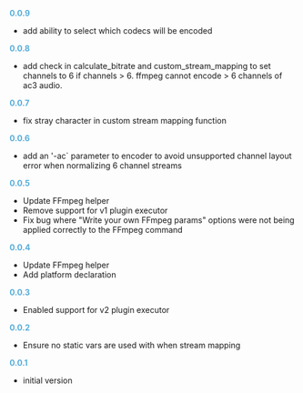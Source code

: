 **<span style="color:#56adda">0.0.9</span>**
- add ability to select which codecs will be encoded

**<span style="color:#56adda">0.0.8</span>**
- add check in calculate_bitrate and custom_stream_mapping to set channels to 6 if channels > 6.  ffmpeg cannot encode > 6 channels of ac3 audio.

**<span style="color:#56adda">0.0.7</span>**
- fix stray character in custom stream mapping function

**<span style="color:#56adda">0.0.6</span>**
- add an '-ac` parameter to encoder to avoid unsupported channel layout error when normalizing 6 channel streams

**<span style="color:#56adda">0.0.5</span>**
- Update FFmpeg helper
- Remove support for v1 plugin executor
- Fix bug where "Write your own FFmpeg params" options were not being applied correctly to the FFmpeg command

**<span style="color:#56adda">0.0.4</span>**
- Update FFmpeg helper
- Add platform declaration

**<span style="color:#56adda">0.0.3</span>**
- Enabled support for v2 plugin executor

**<span style="color:#56adda">0.0.2</span>**
- Ensure no static vars are used with when stream mapping

**<span style="color:#56adda">0.0.1</span>**
- initial version
